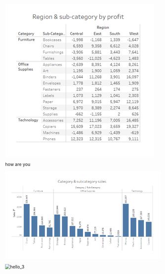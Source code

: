 
![hello](images/Screenshot%202025-10-28%20151452.png)

how are you

![hello_2](images/Screenshot%202025-10-28%20151503.png)

![hello_3](images/Screenshot%2025-10-28%151559.png)
